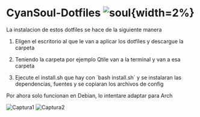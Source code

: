 # CyanSoul-Dotfiles ![soul](https://github.com/antsodev21/cyansoul-dotfiles/-/raw/main/Qtile/qtile/wallpapers-y-iconos/start.png){width=2%}

La instalacion de estos dotfiles se hace de la siguiente manera
1. Eligen el escritorio al que le van a aplicar los dotfiles y descargue la carpeta

2. Teniendo la carpeta por ejemplo Qtile van a la terminal y van a esa carpeta

3. Ejecute el install.sh que hay con ´bash install.sh´ y se instalaran las dependencias, fuentes y se copiaran los archivos de config

Por ahora solo funcionan en Debian, lo intentare adaptar para Arch

![Captura1](https://gitlab.com/antsodev21/cyansoul-dotfiles/-/raw/main/img/screenshot_2025-10-15-17_09_57_1920x1079.png?ref_type=heads)
![Captura2](https://gitlab.com/antsodev21/cyansoul-dotfiles/-/raw/main/img/screenshot_2025-10-15-17_09_37_1920x1079.png?ref_type=heads)
